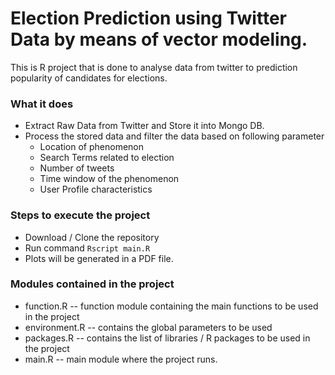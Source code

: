 # Election Prediction using Twitter Data by means of vector modeling.

This is R project that is done to analyse data from twitter to prediction popularity of candidates
for elections.

### What it does
- Extract Raw Data from Twitter and Store it into Mongo DB.
- Process the stored data and filter the data based on following parameter
    * Location of phenomenon
    * Search Terms related to election
    * Number of tweets
    * Time window of the phenomenon
    * User Profile characteristics

### Steps to execute the project
- Download / Clone the repository
- Run command 
`Rscript main.R`
- Plots will be generated in a PDF file.

### Modules contained in the project
- function.R -- function module containing the main functions to be used in the project
- environment.R -- contains the global parameters to be used
- packages.R -- contains the list of libraries / R packages to be used in the project
- main.R -- main module where the project runs.